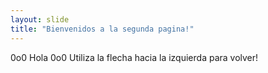 ```yaml
---
layout: slide
title: "Bienvenidos a la segunda pagina!"
---
```

0o0 Hola 0o0
Utiliza la flecha hacia la izquierda para volver!

